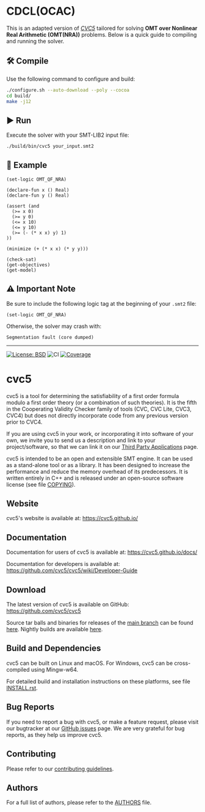 # CDCL(OCAC)

This is an adapted version of [*CVC5*](https://github.com/cvc5/cvc5) tailored for solving **OMT over Nonlinear Real Arithmetic (OMT(NRA))** problems. Below is a quick guide to compiling and running the solver.

## 🛠️ Compile

Use the following command to configure and build:

```bash
./configure.sh --auto-download --poly --cocoa
cd build/
make -j12
```

## ▶️ Run

Execute the solver with your SMT-LIB2 input file:

```bash
./build/bin/cvc5 your_input.smt2
```

## 📄 Example

```smt2
(set-logic OMT_QF_NRA)

(declare-fun x () Real)
(declare-fun y () Real)

(assert (and 
  (>= x 0)
  (>= y 0)
  (<= x 10)
  (<= y 10)
  (>= (- (* x x) y) 1)
))

(minimize (+ (* x x) (* y y)))

(check-sat)
(get-objectives)
(get-model)
```

## ⚠️ Important Note

Be sure to include the following logic tag at the beginning of your `.smt2` file:

```smt2
(set-logic OMT_QF_NRA)
```

Otherwise, the solver may crash with:

```
Segmentation fault (core dumped)
```



-------------------------------------------------------

[![License: BSD](
    https://img.shields.io/badge/License-BSD%203--Clause-blue.svg)](
        https://opensource.org/licenses/BSD-3-Clause)
![CI](https://github.com/cvc5/cvc5/workflows/CI/badge.svg)
[![Coverage](
  https://img.shields.io/endpoint?url=https://cvc5.stanford.edu/downloads/builds/coverage/nightly-coverage.json)](
    https://cvc5.stanford.edu/downloads/builds/coverage)

cvc5
===============================================================================

cvc5 is a tool for determining the satisfiability of a first order formula
modulo a first order theory (or a combination of such theories).  It is the
fifth in the Cooperating Validity Checker family of tools (CVC, CVC Lite,
CVC3, CVC4) but does not directly incorporate code from any previous version
prior to CVC4.

If you are using cvc5 in your work, or incorporating it into software of your
own, we invite you to send us a description and link to your
project/software, so that we can link it on our [Third Party
Applications](https://cvc5.github.io/third-party-applications.html) page.

cvc5 is intended to be an open and extensible SMT engine.  It can be used as a
stand-alone tool or as a library.  It has been designed to increase the
performance and reduce the memory overhead of its predecessors.  It is written
entirely in C++ and is released under an open-source software license (see file
[COPYING](https://github.com/cvc5/cvc5/blob/main/COPYING)).


Website
-------------------------------------------------------------------------------
cvc5's website  is available at:
https://cvc5.github.io/

Documentation
-------------------------------------------------------------------------------
Documentation for users of cvc5 is available at:
https://cvc5.github.io/docs/

Documentation for developers is available at:
https://github.com/cvc5/cvc5/wiki/Developer-Guide

Download
-------------------------------------------------------------------------------

The latest version of cvc5 is available on GitHub:
https://github.com/cvc5/cvc5

Source tar balls and binaries for releases of the
[main branch](https://github.com/cvc5/cvc5) can be
found [here](https://github.com/cvc5/cvc5/releases).
Nightly builds are available [here](https://cvc5.github.io/downloads).


Build and Dependencies
-------------------------------------------------------------------------------

cvc5 can be built on Linux and macOS.  For Windows, cvc5 can be cross-compiled
using Mingw-w64.

For detailed build and installation instructions on these platforms,
see file [INSTALL.rst](https://github.com/cvc5/cvc5/blob/main/INSTALL.rst).


Bug Reports
-------------------------------------------------------------------------------

If you need to report a bug with cvc5, or make a feature request, please visit
our bugtracker at our [GitHub issues](https://github.com/cvc5/cvc5/issues)
page. We are very grateful for bug reports,  as they help us improve cvc5.


Contributing
-------------------------------------------------------------------------------

Please refer to our [contributing guidelines](CONTRIBUTING.md).


Authors
-------------------------------------------------------------------------------

For a full list of authors, please refer to the
[AUTHORS](https://github.com/cvc5/cvc5/blob/main/AUTHORS) file.
